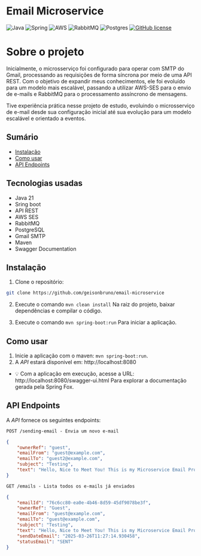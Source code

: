 # Email Microservice

![Java](https://img.shields.io/badge/java-%23ED8B00.svg?style=for-the-badge&logo=openjdk&logoColor=white)
![Spring](https://img.shields.io/badge/spring-%236DB33F.svg?style=for-the-badge&logo=spring&logoColor=white)
![AWS](https://img.shields.io/badge/AWS-%23FF9900.svg?style=for-the-badge&logo=amazon-aws&logoColor=white)
![RabbitMQ](https://img.shields.io/badge/Rabbitmq-FF6600?style=for-the-badge&logo=rabbitmq&logoColor=white)
![Postgres](https://img.shields.io/badge/postgres-%23316192.svg?style=for-the-badge&logo=postgresql&logoColor=white)
[![GitHub license](https://img.shields.io/github/license/Naereen/StrapDown.js.svg)](https://github.com/Naereen/StrapDown.js/blob/master/LICENSE)


# Sobre o projeto

Inicialmente, o microsserviço foi configurado para operar com SMTP do Gmail, processando as requisições de forma síncrona por meio de uma API REST. Com o objetivo de expandir meus conhecimentos, ele foi evoluído para um modelo mais escalável, passando a utilizar AWS-SES para o envio de e-mails e RabbitMQ para o processamento assíncrono de mensagens.

Tive experiência prática nesse projeto de estudo, evoluindo o microsserviço de e-mail desde sua configuração inicial até sua evolução para um modelo escalável e orientado a eventos.

## Sumário 

- [Instalação](#instalação)
- [Como usar](#como-usar)
- [API Endpoints](#api-endpoints)

## Tecnologias usadas

- Java 21
- Sring boot
- API REST
- AWS SES
- RabbitMQ
- PostgreSQL
- Gmail SMTP
- Maven
- Swagger Documentation

## Instalação
1. Clone o repositório:

```bash
git clone https://github.com/geisonbruno/email-microservice
```

2. Execute o comando ```mvn clean install``` Na raiz do projeto, baixar dependências e compilar o código.

3. Execute o comando ```mvn spring-boot:run``` Para iniciar a aplicação.

## Como usar

1. Inicie a aplicação com o maven: ```mvn spring-boot:run```.
2. A _API_ estará disponivel em: http://localhost:8080

- 💡 Com a aplicação em execução, acesse a URL: http://localhost:8080/swagger-ui.html Para explorar a documentação gerada pela Spring Fox.

## API Endpoints

A _API_ fornece os seguintes endpoints:

```markdown
POST /sending-email - Envia um novo e-mail
```
```json
{
    "ownerRef": "guest",
    "emailFrom": "guest@example.com",
    "emailTo": "guest2@example.com",
    "subject": "Testing",
    "text": "Hello, Nice to Meet You! This is my Microservice Email Project."
}
```

```markdown
GET /emails - Lista todos os e-mails já enviados
```

```json
{
    "emailId": "76c6cc80-ea0e-4b46-8d59-45df9078be3f",
    "ownerRef": "Guest",
    "emailFrom": "guest@example.com",
    "emailTo": "guest@example.com",
    "subject": "Testing",
    "text": "Hello, Nice to Meet You! This is my Microservice Email Project.",
    "sendDateEmail": "2025-03-26T11:27:14.930458",
    "statusEmail": "SENT"
}
```